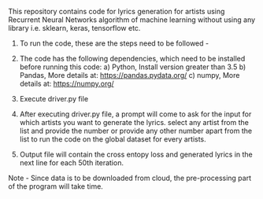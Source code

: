 This repository contains code for lyrics generation for artists using Recurrent Neural Networks algorithm of machine learning without using any library i.e. sklearn, keras, tensorflow etc.

1) To run the code, these are the steps need to be followed - 

2) The code has the following dependencies, which need to be installed before running this code:
	a) Python, Install version greater than 3.5
	b) Pandas, More details at: https://pandas.pydata.org/
	c) numpy, More details at: https://numpy.org/

3) Execute driver.py file

4) After executing driver.py file, a prompt will come to ask for the input for which artists you want to generate the lyrics. select any artist from the list and provide the number or provide any other number apart from the list to run the code on the global dataset for every artists.

5) Output file will contain the cross entopy loss and generated lyrics in the next line for each 50th iteration.

Note - Since data is to be downloaded from cloud, the pre-processing part of the program will take time.
